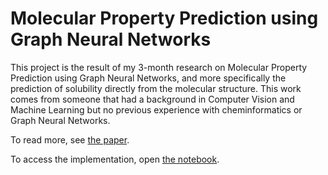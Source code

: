# Molecular Property Prediction using Graph Neural Networks

This project is the result of my 3-month research on Molecular Property Prediction using Graph Neural Networks, and more specifically the prediction of solubility directly from the molecular structure.
This work comes from someone that had a background in Computer Vision and Machine Learning but no previous experience with cheminformatics or Graph Neural Networks.

To read more, see [the paper](Molecular_property_prediction_using_GNN.pdf).

To access the implementation, open [the notebook](Molecular_Property_Prediction_GNN.ipynb).


